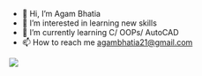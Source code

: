 - 👋 Hi, I’m Agam Bhatia
- 👀 I’m interested in learning new skills 
- 🌱 I’m currently learning C/ OOPs/ AutoCAD
- 📫 How to reach me agambhatia21@gmail.com

<a href="https://github.com/Agam-Bhatia">
  <img align="center" src="https://github-readme-stats.vercel.app/api/top-langs/?username=Agam-Bhatia&theme=light&hide_langs_below=1" />
</a>
<!---
Agam-Bhatia/Agam-Bhatia is a ✨ special ✨ repository because its `README.md` (this file) appears on your GitHub profile.
You can click the Preview link to take a look at your changes.
--->
